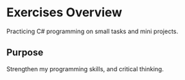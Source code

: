 # Exercises Overview

Practicing C# programming on small tasks and mini projects.

## Purpose

Strengthen my programming skills, and critical thinking.


